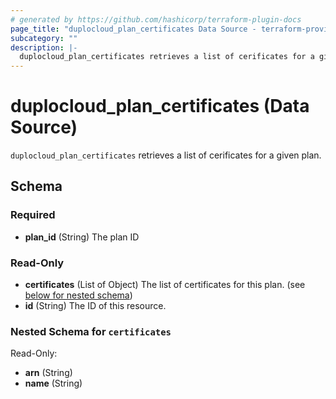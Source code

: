 ```yaml
---
# generated by https://github.com/hashicorp/terraform-plugin-docs
page_title: "duplocloud_plan_certificates Data Source - terraform-provider-duplocloud"
subcategory: ""
description: |-
  duplocloud_plan_certificates retrieves a list of cerificates for a given plan.
---
```


# duplocloud_plan_certificates (Data Source)

`duplocloud_plan_certificates` retrieves a list of cerificates for a given plan.



<!-- schema generated by tfplugindocs -->
## Schema

### Required

- **plan_id** (String) The plan ID

### Read-Only

- **certificates** (List of Object) The list of certificates for this plan. (see [below for nested schema](#nestedatt--certificates))
- **id** (String) The ID of this resource.

<a id="nestedatt--certificates"></a>
### Nested Schema for `certificates`

Read-Only:

- **arn** (String)
- **name** (String)


